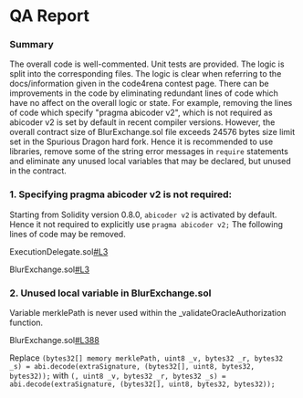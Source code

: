 # QA Report

### Summary

The overall code is well-commented. Unit tests are provided. The logic is split into the corresponding files. The logic is clear when referring to the docs/information given in the code4rena contest page.
There can be improvements in the code by eliminating redundant lines of code which have no affect on the overall logic or state. For example, removing the lines of code which specify "pragma abicoder v2", which is not required as abicoder v2 is set by default in recent compiler versions.
However, the overall contract size of BlurExchange.sol file exceeds 24576 bytes size limit set in the Spurious Dragon hard fork. 
Hence it is recommended to use libraries, remove some of the string error messages in `require` statements and eliminate any unused local variables that may be declared, but unused in the contract. 

### 1. Specifying pragma abicoder v2 is not required:

Starting from Solidity version 0.8.0, `abicoder v2` is activated by default.  Hence it not required to explicitly use `pragma abicoder v2;`
The following lines of code may be removed.

ExecutionDelegate.sol[#L3](https://github.com/code-423n4/2022-10-blur/blob/2fdaa6e13b544c8c11d1c022a575f16c3a72e3bf/contracts/ExecutionDelegate.sol#L3)

BlurExchange.sol[#L3](https://github.com/code-423n4/2022-10-blur/blob/2fdaa6e13b544c8c11d1c022a575f16c3a72e3bf/contracts/BlurExchange.sol#L3)

### 2. Unused local variable in BlurExchange.sol

Variable merklePath is never used within the _validateOracleAuthorization function. 

BlurExchange.sol[#L388](https://github.com/code-423n4/2022-10-blur/blob/2fdaa6e13b544c8c11d1c022a575f16c3a72e3bf/contracts/BlurExchange.sol#L388)

Replace `(bytes32[] memory merklePath, uint8 _v, bytes32 _r, bytes32 _s) = abi.decode(extraSignature, (bytes32[], uint8, bytes32, bytes32));`
with
`(, uint8 _v, bytes32 _r, bytes32 _s) = abi.decode(extraSignature, (bytes32[], uint8, bytes32, bytes32));`
